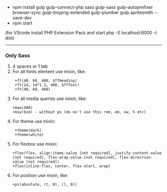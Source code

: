 - npm install gulp gulp-connect-php sass gulp-sass gulp-autoprefixer browser-sync gulp-tinypng-extended gulp-plumber gulp.spritesmith --save-dev
- npm start

(for VScode install PHP Extension Pack and start php -S localhost:8000 -t dist)


---

### Only Sass
1. 4 spaces or 1 tab
2. For all fonts element use mixin, like:
   ``` 
    +ft(40, 60, 400, $ffHeading)
    +ft(14, 14*1.3, 400, $ffText)
    +ft(40, 60, 400)
    ```
3. For all media queries use mixin, like:
   ```
   +maw(480)
   +miw($sm) - without px (do no't use this rem, em, vw, % etc)
   ```
4. For theme use mixin:
   ```
    +theme(dark)
    +theme(white)
    ```
5. For flexbox use mixin:
   ```
   +flex(flex, align-items-value [not required], justify-content-value [not required], flex-wrap-value [not required], flex-direction-value [not required])
   +flex(inline-flex, center, flex-start, wrap) 
   ```
6. For position use mixin, like:
   ```
   +ps(absolute, (t, 0), (l, 0))
   ```